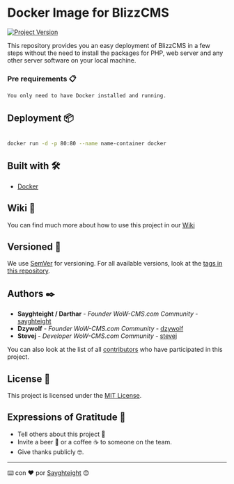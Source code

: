 # Docker Image for BlizzCMS
[![Project Version](https://img.shields.io/badge/Version-V0.1-green.svg?style=for-the-badge)](#)

This repository provides you an easy deployment of BlizzCMS in a few steps without the need to install the packages for PHP, web server and any other server software on your local machine.


### Pre requirements  📋

```
You only need to have Docker installed and running.
```

## Deployment  📦

```sh

docker run -d -p 80:80 --name name-container docker

```

## Built with  🛠️

* [Docker](https://www.docker.com/)

## Wiki 📖

You can find much more about how to use this project in our [Wiki](https://github.com/WoW-CMS/Docker-BlizzCMS/wiki)

## Versioned  📌

We use [SemVer](http://semver.org/) for versioning. For all available versions, look at the [tags in this repository](https://github.com/WoW-CMS/Docker-BlizzCMS/tags). 

## Authors ✒️

* **Sayghteight / Darthar** - *Founder WoW-CMS.com Community* - [sayghteight](https://github.com/sayghteight)
* **Dzywolf** - *Founder WoW-CMS.com Community* - [dzywolf](#)
* **Stevej** - *Developer WoW-CMS.com Community* - [stevej](#)

You can also look at the list of all [contributors](https://github.com/WoW-CMS/Docker-BlizzCMS/contributors) who have participated in this project.

## License 📄

This project is licensed under the [MIT License](LICENSE).

## Expressions of Gratitude  🎁

* Tell others about this project 📢
* Invite a beer 🍺 or a coffee ☕ to someone on the team.
* Give thanks publicly 🤓. 




---
⌨️ con ❤️ por [Sayghteight](https://github.com/sayghteight) 😊
